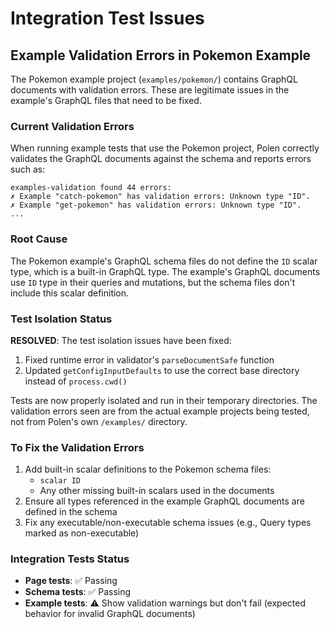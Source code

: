 # Integration Test Issues

## Example Validation Errors in Pokemon Example

The Pokemon example project (`examples/pokemon/`) contains GraphQL documents with validation errors. These are legitimate issues in the example's GraphQL files that need to be fixed.

### Current Validation Errors

When running example tests that use the Pokemon project, Polen correctly validates the GraphQL documents against the schema and reports errors such as:

```
examples-validation found 44 errors:
✗ Example "catch-pokemon" has validation errors: Unknown type "ID".
✗ Example "get-pokemon" has validation errors: Unknown type "ID".
...
```

### Root Cause

The Pokemon example's GraphQL schema files do not define the `ID` scalar type, which is a built-in GraphQL type. The example's GraphQL documents use `ID` type in their queries and mutations, but the schema files don't include this scalar definition.

### Test Isolation Status

**RESOLVED**: The test isolation issues have been fixed:

1. Fixed runtime error in validator's `parseDocumentSafe` function
2. Updated `getConfigInputDefaults` to use the correct base directory instead of `process.cwd()`

Tests are now properly isolated and run in their temporary directories. The validation errors seen are from the actual example projects being tested, not from Polen's own `/examples/` directory.

### To Fix the Validation Errors

1. Add built-in scalar definitions to the Pokemon schema files:
   - `scalar ID`
   - Any other missing built-in scalars used in the documents
2. Ensure all types referenced in the example GraphQL documents are defined in the schema
3. Fix any executable/non-executable schema issues (e.g., Query types marked as non-executable)

### Integration Tests Status

- **Page tests**: ✅ Passing
- **Schema tests**: ✅ Passing
- **Example tests**: ⚠️ Show validation warnings but don't fail (expected behavior for invalid GraphQL documents)
